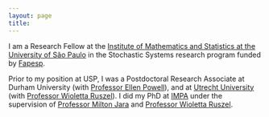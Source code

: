 ```yaml
---
layout: page
title: 
---
```



I am a Research Fellow at the [Institute of Mathematics and Statistics at the University of São Paulo](https://www.ime.usp.br/en/home/) in the Stochastic Systems research program funded by [Fapesp](https://fapesp.br/).

Prior to my position at USP, I was a Postdoctoral Research Associate at Durham University (with [Professor Ellen Powell](https://sites.google.com/view/ellenpowell/home)), and at [Utrecht University](https://www.uu.nl/en/organisation/mathematical-institute) (with [Professor Wioletta Ruszel](https://www.uu.nl/staff/WMRuszel)).
I did my PhD at [IMPA](https://impa.br/en_US/) under the supervision of [Professor Milton Jara](https://scholar.google.com/citations?user=cRw4qpkAAAAJ&hl=en&inst=7240083048524121927&oi=ao) and [Professor Wioletta Ruszel](https://www.uu.nl/staff/WMRuszel).
